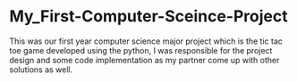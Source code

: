 # My_First-Computer-Sceince-Project

This was our first year computer science major project which is the tic tac toe game developed using the python, I was responsible for the project design and some code implementation as my partner come up with other solutions as well.

